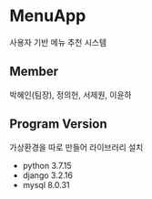 # MenuApp

사용자 기반 메뉴 추천 시스템

## Member

박혜인(팀장), 정의헌, 서제원, 이윤하

## Program Version

가상환경을 따로 만들어 라이브러리 설치

* python 3.7.15
* django 3.2.16
* mysql 8.0.31